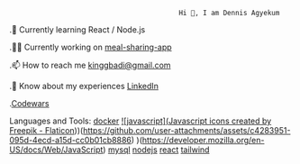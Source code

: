 

                                              Hi 👋, I am Dennis Agyekum




.📝 Currently learning React / Node.js

.👨‍💻 Currently working on [meal-sharing-app](https://github.com/DennisAgyekum/meal-sharing)

.📫 How to reach me kinggbadi@gmail.com

.📄 Know about my experiences [LinkedIn](https://www.linkedin.com/in/dennis-agyekum-83a38a33b/)

.[Codewars](https://www.codewars.com/users/DennisAgyekum)


Languages and Tools: [docker](https://www.docker.com/)  [![javascript](<a href="https://www.flaticon.com/free-icons/javascript" title="javascript icons">Javascript icons created by Freepik - Flaticon</a>)](https://img.icons8.com/?size=48&id=108784&format=png))(https://github.com/user-attachments/assets/c4283951-095d-4ecd-a15d-cc0b01cb8886)
)(https://developer.mozilla.org/en-US/docs/Web/JavaScript) [mysql](https://www.mysql.com/) [nodejs](https://nodejs.org/en) [react](https://react.dev/) [tailwind](https://tailwindcss.com/)
